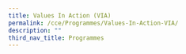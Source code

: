 ```yaml
---
title: Values In Action (VIA)
permalink: /cce/Programmes/Values-In-Action-VIA/
description: ""
third_nav_title: Programmes
---
```

